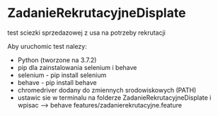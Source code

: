 # ZadanieRekrutacyjneDisplate
test sciezki sprzedazowej z usa na potrzeby rekrutacji

Aby uruchomic test nalezy:
- Python (tworzone na 3.7.2)
- pip dla zainstalowania selenium i behave
- selenium - pip install selenium
- behave - pip install behave
- chromedriver dodany do zmiennych srodowiskowych (PATH)
- ustawic sie w terminalu na folderze ZadanieRekrutacyjneDisplate i wpisac --> behave features/zadanierekrutacyjne.feature
